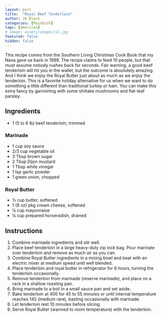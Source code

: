 ```yaml
---
layout: post
title:  "Royal Beef Tenderloin"
author: JD Black
categories: [MainDish]
tags: [American]
# image: assets/images/12.jpg
featured: false
hidden: false
---
```


This recipe comes from the Southern Living Christmas Cook Book that my Nana gave us back in 1999.  The recipe claims to feed 10 people, but that must assume nobody rushes back for seconds.  Fair warning, a good beef tenderloin will hit you in the wallet, but the outcome is absolutely amazing.  And I think we enjoy the Royal Butter just about as much as we enjoy the tenderloin.  This is a favorite holiday alternative for us when we want to do something a little different than traditional turkey or ham.  You can make this extra fancy by garnishing with some shiitake mushrooms and flat-leaf parsley.

## Ingredients
- 1 (5 to 6 lb) beef tenderloin, trimmed

### Marinade
- 1 cup soy sauce
- 2/3 cup vegetable oil
- 3 Tbsp brown sugar
- 2 Tbsp Dijon mustard
- 1 Tbsp white vinegar
- 1 tsp garlic powder
- 1 green onion, chopped

### Royal Butter
- ½ cup butter, softened
- 1 (8 oz) pkg cream cheese, softened
- ¼ cup mayonnaise
- ¼ cup prepared horseradish, drained

## Instructions
1. Combine marinade ingredients and stir well.
1. Place beef tenderloin in a large heavy-duty zip lock bag. Pour marinate over tenderloin and remove as much air as you can.
1. Combine Royal Butter ingredients in a mixing bowl and beat with an electric mixer at medium speed until well blended.
1. Place tenderloin and royal butter in refrigerator for 8 hours, turning the tenderloin occasionally.
1. Remove tenderloin from marinade (reserve marinade), and place on a rack in a shallow roasting pan.  
1. Bring marinade to a boil in a small sauce pan and set aside.
1. Bake tenderloin  at 400 for 45 to 55 minutes or until internal temperature reaches 145 (medium rare), basting occasionally with marinade.
1. Let tenderloin rest 10 minutes before slicing.
1. Serve Royal Butter (warmed to room temperature) with the tenderloin.




